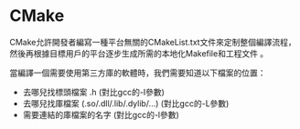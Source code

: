 # CMake

CMake允許開發者編寫一種平台無關的CMakeList.txt文件來定制整個編譯流程，然後再根據目標用戶的平台逐步生成所需的本地化Makefile和工程文件。

當編譯一個需要使用第三方庫的軟體時，我們需要知道以下檔案的位置：

* 去哪兒找標頭檔案 .h   \(對比gcc的-I參數\)
* 去哪兒找庫檔案 \(.so/.dll/.lib/.dylib/...\)  \(對比gcc的-L參數\)
* 需要連結的庫檔案的名字  \(對比gcc的-l參數\)

